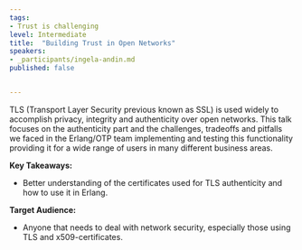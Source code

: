 ```yaml
---
tags:
- Trust is challenging
level: Intermediate
title: 	"Building Trust in Open Networks"
speakers:
- _participants/ingela-andin.md
published: false


---
```

TLS (Transport Layer Security previous known as SSL)  is used  widely to accomplish privacy, integrity and authenticity over open networks. This talk focuses on the authenticity part and the challenges, tradeoffs and pitfalls we faced in the Erlang/OTP team implementing and testing this functionality providing it for a wide range of users in many different business areas.

**Key Takeaways:**
- Better understanding of the certificates used for TLS authenticity and how to use it in Erlang.

**Target Audience:**
- Anyone that needs to deal with network security, especially those using TLS and x509-certificates.
